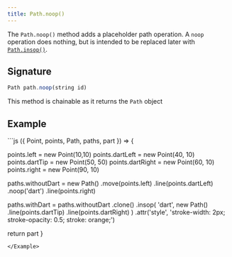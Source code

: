```yaml
---
title: Path.noop()
---
```


The `Path.noop()` method adds a placeholder path operation.
A `noop` operation does nothing, but is intended to be replaced later
with [`Path.insop()`](/reference/api/path/insop).

## Signature

```js
Path path.noop(string id)
```

<Tip compact>This method is chainable as it returns the `Path` object</Tip>

## Example

<Example caption="Example of the Path.noop() method">
```js
({ Point, points, Path, paths, part }) => {

  points.left = new Point(10,10)
  points.dartLeft = new Point(40, 10)
  points.dartTip = new Point(50, 50)
  points.dartRight = new Point(60, 10)
  points.right = new Point(90, 10)

  paths.withoutDart = new Path()
    .move(points.left)
    .line(points.dartLeft)
    .noop('dart')
    .line(points.right)

  paths.withDart = paths.withoutDart
    .clone()
    .insop(
      'dart',
      new Path()
        .line(points.dartTip)
        .line(points.dartRight)
    )
    .attr('style', 'stroke-width: 2px; stroke-opacity: 0.5; stroke: orange;')

  return part
}
```
</Example>
